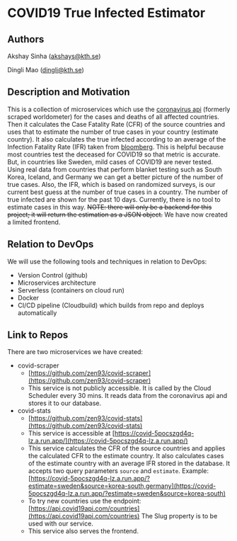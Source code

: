 
# COVID19 True Infected Estimator
## Authors
Akshay Sinha (akshays@kth.se)

Dingli Mao (dingli@kth.se)

## Description and Motivation
This is a collection of microservices which use the [coronavirus api](https://documenter.getpostman.com/view/10808728/SzS8rjbc?version=latest) (formerly scraped worldometer) for the cases and deaths of all affected countries. Then it calculates the Case Fatality Rate (CFR) of the source countries and uses that to estimate the number of true cases in your country (estimate country). It also calculates the true infected according to an average of the Infection Fatality Rate (IFR) taken from [bloomberg](https://www.bloomberg.com/opinion/articles/2020-04-24/is-coronavirus-worse-than-the-flu-blood-studies-say-yes-by-far). This is helpful because most countries test the deceased for COVID19 so that metric is accurate. But, in countries like Sweden, mild cases of COVID19 are never tested. Using real data from countries that perform blanket testing such as South Korea, Iceland, and Germany we can get a better picture of the number of true cases. Also, the IFR, which is based on randomized surveys, is our current best guess at the number of true cases in a country. The number of true infected are shown for the past 10 days. Currently, there is no tool to estimate cases in this way. ~~NOTE: there will only be a backend for this project; it will return the estimation as a JSON object.~~ We have now created a limited frontend. 

## Relation to DevOps
We will use the following tools and techniques in relation to DevOps:

- Version Control (github)
- Microservices architecture
- Serverless (containers on cloud run)
- Docker 
- CI/CD pipeline (Cloudbuild) which builds from repo and deploys automatically

## Link to Repos
There are two microservices we have created:

- covid-scraper
	- [https://github.com/zen93/covid-scraper](https://github.com/zen93/covid-scraper)
	- This service is not publicly accessible. It is called by the Cloud Scheduler every 30 mins. It reads data from the coronavirus api and stores it to our database.
- covid-stats 
	- [https://github.com/zen93/covid-stats](https://github.com/zen93/covid-stats)
	- This service is accessible at [https://covid-5pocszgd4q-lz.a.run.app/](https://covid-5pocszgd4q-lz.a.run.app/)
	- This service calculates the CFR of the source countries and applies the calculated CFR to the estimate country. It also calculates cases of the estimate country with an average IFR stored in the database. It accepts two query parameters `source` and `estimate`. Example: [https://covid-5pocszgd4q-lz.a.run.app/?estimate=sweden&source=korea-south,germany](https://covid-5pocszgd4q-lz.a.run.app/?estimate=sweden&source=korea-south) 
	- To try new countries use the endpoint: [https://api.covid19api.com/countries](https://api.covid19api.com/countries) The Slug property is to be used with our service.
	- This service also serves the frontend.
